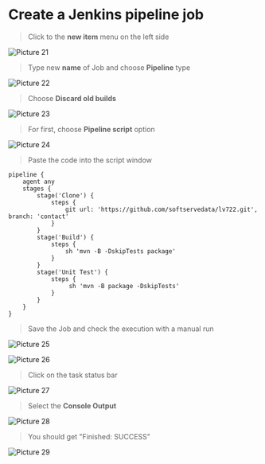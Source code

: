 # Create a Jenkins pipeline job

>Click to the **new item** menu on the left side 

![Picture 21](../assets/step2pic1newItem.png)

>Type new **name** of Job and choose **Pipeline** type

![Picture 22](../assets/step2pic2createJob.png)

>Choose **Discard old builds**

![Picture 23](../assets/step2pic3oldBuilds.png)

>For first, choose **Pipeline script** option

![Picture 24](../assets/step2pic4pipelineScript.png)

>Paste the code into the script window

```
pipeline {
    agent any
    stages {
        stage('Clone') {
            steps {
                git url: 'https://github.com/softservedata/lv722.git', branch: 'contact'
            }
        }
        stage('Build') {
            steps {
                sh 'mvn -B -DskipTests package'
            }
        }
        stage('Unit Test') {
            steps {
                 sh 'mvn -B package -DskipTests'
            }
        }
    }
}
```

>Save the Job and check the execution with a manual run

![Picture 25](../assets/step2pic5saveJob.png)

![Picture 26](../assets/step2pic6buildNow.png)

>Click on the task status bar

![Picture 27](../assets/step2pic7statusBar.png)

>Select the **Console Output**

![Picture 28](../assets/step2pic8consoleOutput.png)

>You should get "Finished: SUCCESS"

![Picture 29](../assets/step2pic9finishSuccess.png)

<br/>

[repository]: https://github.com/softservedata/lv722.git
